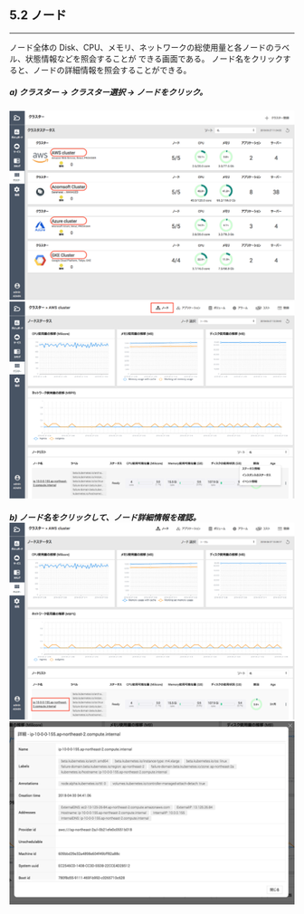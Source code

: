 ## 5.2 ノード

---

ノード全体の Disk、CPU、メモリ、ネットワークの総使用量と各ノードのラベル、状態情報などを照会することが
できる画面である。 ノード名をクリックすると、ノードの詳細情報を照会することができる。


##### a\) クラスター → クラスター選択 → ノードをクリック。
![](/assets/JP/2.5/5.2_1.png)![](/assets/JP/2.5/5.2_2.png)

##### b\) ノード名をクリックして、ノード詳細情報を確認。![](/assets/JP/2.5/5.2_3.png)![](/assets/JP/2.5/5.2_4.png)



